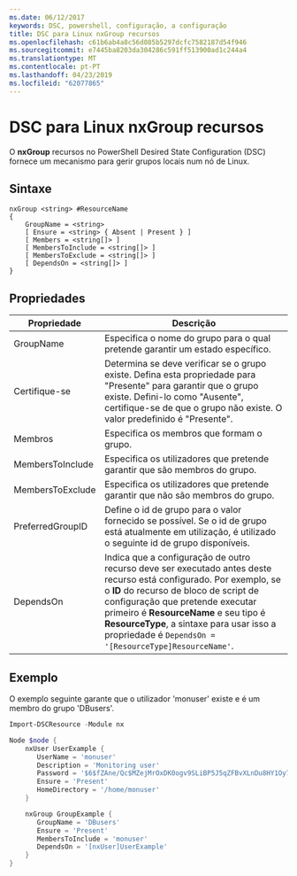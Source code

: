 ```yaml
---
ms.date: 06/12/2017
keywords: DSC, powershell, configuração, a configuração
title: DSC para Linux nxGroup recursos
ms.openlocfilehash: c61b6ab4a8c56d085b5297dcfc7582187d54f946
ms.sourcegitcommit: e7445ba8203da304286c591ff513900ad1c244a4
ms.translationtype: MT
ms.contentlocale: pt-PT
ms.lasthandoff: 04/23/2019
ms.locfileid: "62077865"
---
```

# <a name="dsc-for-linux-nxgroup-resource"></a>DSC para Linux nxGroup recursos

O **nxGroup** recursos no PowerShell Desired State Configuration (DSC) fornece um mecanismo para gerir grupos locais num nó de Linux.

## <a name="syntax"></a>Sintaxe

```
nxGroup <string> #ResourceName
{
    GroupName = <string>
    [ Ensure = <string> { Absent | Present } ]
    [ Members = <string[]> ]
    [ MembersToInclude = <string[]> ]
    [ MembersToExclude = <string[]> ]
    [ DependsOn = <string[]> ]
}
```

## <a name="properties"></a>Propriedades

|  Propriedade |  Descrição |
|---|---|
| GroupName| Especifica o nome do grupo para o qual pretende garantir um estado específico.|
| Certifique-se| Determina se deve verificar se o grupo existe. Defina esta propriedade para "Presente" para garantir que o grupo existe. Defini-lo como "Ausente", certifique-se de que o grupo não existe. O valor predefinido é "Presente".|
| Membros| Especifica os membros que formam o grupo.|
| MembersToInclude| Especifica os utilizadores que pretende garantir que são membros do grupo.|
| MembersToExclude| Especifica os utilizadores que pretende garantir que não são membros do grupo.|
| PreferredGroupID| Define o id de grupo para o valor fornecido se possível. Se o id de grupo está atualmente em utilização, é utilizado o seguinte id de grupo disponíveis.|
| DependsOn | Indica que a configuração de outro recurso deve ser executado antes deste recurso está configurado. Por exemplo, se o **ID** do recurso de bloco de script de configuração que pretende executar primeiro é **ResourceName** e seu tipo é **ResourceType**, a sintaxe para usar isso a propriedade é `DependsOn = '[ResourceType]ResourceName'`.|

## <a name="example"></a>Exemplo

O exemplo seguinte garante que o utilizador 'monuser' existe e é um membro do grupo 'DBusers'.

```powershell
Import-DSCResource -Module nx

Node $node {
    nxUser UserExample {
       UserName = 'monuser'
       Description = 'Monitoring user'
       Password = '$6$fZAne/Qc$MZejMrOxDK0ogv9SLiBP5J5qZFBvXLnDu8HY1Oy7ycX.Y3C7mGPUfeQy3A82ev3zIabhDQnj2ayeuGn02CqE/0'
       Ensure = 'Present'
       HomeDirectory = '/home/monuser'
    }

    nxGroup GroupExample {
       GroupName = 'DBusers'
       Ensure = 'Present'
       MembersToInclude = 'monuser'
       DependsOn = '[nxUser]UserExample'
    }
}
```